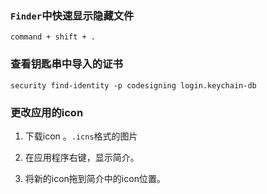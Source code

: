 
### `Finder`中快速显示隐藏文件

```
command + shift + .
```

### 查看钥匙串中导入的证书

```
security find-identity -p codesigning login.keychain-db
```

### 更改应用的icon

1. 下载icon 。`.icns`格式的图片

2. 在应用程序右键，显示简介。

3. 将新的icon拖到简介中的icon位置。